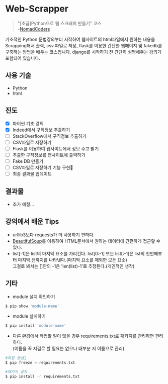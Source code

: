 # Web-Scrapper

> "[초급]Python으로 웹 스크래퍼 만들기" 코스<br/> -[NomadCoders](https://www.nomadcoders.co)

기초적인 Python 문법강의부터 시작하여 웹사이트의 html파일에서 원하는 내용을 Scrapping해서 출력, csv 파일로 저장, flask를 이용한 간단한 웹페이지 및 fakedb를 구축하는 방법을 배우는 코스입니다. django를 시작하기 전 간단히 설명해주는 강의가 포함되어 있습니다.

## 사용 기술

- Python
- html

## 진도

- [x] 파이썬 기초 강의
- [x] Indeed에서 구직정보 추출하기
- [ ] StackOverflow에서 구직정보 추출하기
- [ ] CSV파일로 저장하기
- [ ] Flask를 이용하여 웹사이트에서 정보 주고 받기
- [ ] 추출한 구직정보를 웹사이트에 출력하기
- [ ] Fake DB 만들기
- [ ] CSV파일로 저장하기 기능 구현
- [ ] 최종 결과물 업데이트

## 결과물

- 추가 예정...

## 강의에서 배운 Tips

- urllib3보다 requests가 더 사용하기 편하다.
- [BeautifulSoup](https://www.crummy.com/software/BeautifulSoup/bs4/doc/)를 이용하여 HTML문서에서 원하는 데이터에 간편하게 접근할 수 있다.
- list[-1]은 list의 마지막 요소를 가리킨다. list[0:-1] 또는 list[:-1]은 list의 첫번째부터 마지막 전까지를 나타낸다.(마지막 요소를 제외한 모든 요소)<br/>그걸로 봐서는 []안의 -1은 'len(list)-1'로 추정된다.(개인적인 생각)

## 기타

- module 설치 확인하기

```sh
$ pip show 'module-name'
```

- module 설치하기

```sh
$ pip install 'module-name'
```

- 다른 환경에서 작업할 일이 많을 경우 requirements.txt로 패키지를 관리하면 편리하다.<br/>(이름을 꼭 저걸로 할 필요는 없으나 대부분 저 이름으로 관리)

```sh
#파일 생성
$ pip freeze > requirements.txt

#패키지 설치
$ pip install -r requirements.txt
```
